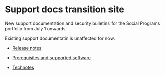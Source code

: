 # Support docs transition site

New support documentation and security bulletins for the Social Programs portfolio from July 1 onwards.

Existing support documentatin is unaffected for now.

* [Release notes](docs/release-notes/release-notes.md)

* [Prerequisites and supported software](../prerequisites/prerequisites-software.md)

* [Technotes](/docs/technotes/technotes.md)
